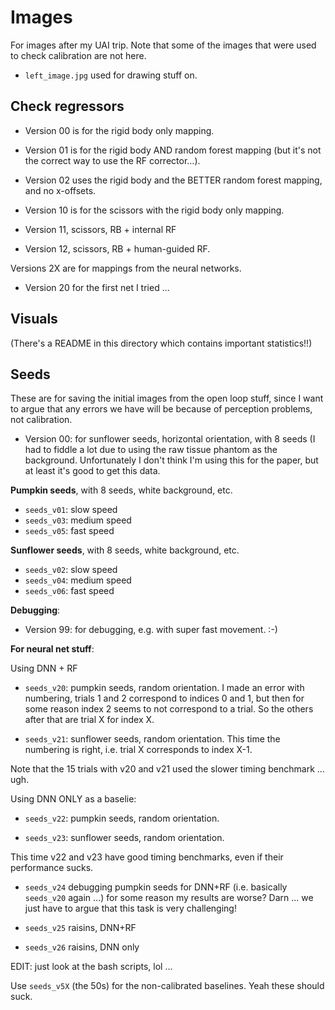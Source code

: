 # Images

For images after my UAI trip. Note that some of the images that were used to check calibration are not here.

- `left_image.jpg` used for drawing stuff on.

## Check regressors

- Version 00 is for the rigid body only mapping.
- Version 01 is for the rigid body AND random forest mapping (but it's not the correct way to use the RF corrector...).
- Version 02 uses the rigid body and the BETTER random forest mapping, and no x-offsets.

- Version 10 is for the scissors with the rigid body only mapping.
- Version 11, scissors, RB + internal RF
- Version 12, scissors, RB + human-guided RF.

Versions 2X are for mappings from the neural networks.

- Version 20 for the first net I tried ...

## Visuals

(There's a README in this directory which contains important statistics!!)

## Seeds

These are for saving the initial images from the open loop stuff, since I want to argue that any errors we have will be because of perception problems, not calibration.

- Version 00: for sunflower seeds, horizontal orientation, with 8 seeds (I had to fiddle a lot due to using the raw tissue phantom as the background. Unfortunately I don't think I'm using this for the paper, but at least it's good to get this data.

**Pumpkin seeds**, with 8 seeds, white background, etc.

- `seeds_v01`: slow speed
- `seeds_v03`: medium speed
- `seeds_v05`: fast speed

**Sunflower seeds**, with 8 seeds, white background, etc.

- `seeds_v02`: slow speed
- `seeds_v04`: medium speed
- `seeds_v06`: fast speed

**Debugging**:

- Version 99: for debugging, e.g. with super fast movement. :-)


**For neural net stuff**:

Using DNN + RF

- `seeds_v20`: pumpkin seeds, random orientation. I made an error with numbering, 
    trials 1 and 2 correspond to indices 0 and 1, but then for some reason index 
    2 seems to not correspond to a trial. So the others after that are trial X for index X.

- `seeds_v21`: sunflower seeds, random orientation. This time the numbering is right, 
    i.e. trial X corresponds to index X-1.

Note that the 15 trials with v20 and v21 used the slower timing benchmark ... ugh.

Using DNN ONLY as a baselie:

- `seeds_v22`: pumpkin seeds, random orientation.

- `seeds_v23`: sunflower seeds, random orientation.

This time v22 and v23 have good timing benchmarks, even if their performance sucks.

- `seeds_v24` debugging pumpkin seeds for DNN+RF (i.e. basically `seeds_v20` again ...) for some reason my results are worse? Darn ... we just have to argue that this task is very challenging!

- `seeds_v25` raisins, DNN+RF

- `seeds_v26` raisins, DNN only

EDIT: just look at the bash scripts, lol ...


Use `seeds_v5X` (the 50s) for the non-calibrated baselines. Yeah these should suck.
